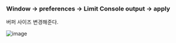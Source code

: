 ### Window -> preferences -> Limit Console output -> apply

버퍼 사이즈 변경해준다.

![image](https://user-images.githubusercontent.com/38831314/126574462-9e7a7f79-58c8-4d71-a8d8-ce064e9b80b0.png)

